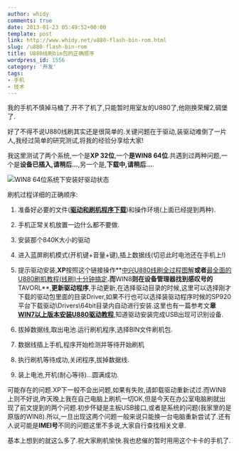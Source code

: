 ```yaml
---
author: whidy
comments: true
date: 2013-01-23 05:49:52+00:00
template: post
link: http://www.whidy.net/u880-flash-bin-rom.html
slug: /u880-flash-bin-rom
title: U880线刷bin包的正确顺序
wordpress_id: 1556
category: '开发'
tags:
- 手机
- 技术
---
```


我的手机不慎掉马桶了.开不了机了,只能暂时用室友的U880了,他刚换荣耀2,碉堡了.

好了不得不说U880线刷其实还是很简单的.关键问题在于驱动,装驱动难倒了一片人,我经过简单的研究测试,将我的经验分享给大家!

我这里测试了两个系统,一个是**XP 32位**,一个**是WIN8 64位**.共遇到过两种问题,一个是**设备已插入,请稍后...**,另一个是,**下载中,请稍后...**.

![WIN8 64位系统下安装好驱动状态](http://www.whidy.net/wp-content/uploads/2013/01/usbdriver-400x211.jpg)

<!-- more -->

刷机过程详细的正确顺序:



	
  1. 准备好必要的文件([**驱动和刷机程序下载**](http://sdrv.ms/10GLsYq))和操作环境(上面已经提到两种).

	
  2. 手机正常关机放置一边什么都不要做.

	
  3. 安装那个840K大小的驱动

	
  4. 进入蓝屏刷机模式(开机键+音量+键),插上数据线(切忌此时电池还在手机上!)

	
  5. 提示驱动安装,**XP**按照这个链接操作**[中兴U880线刷全过程图解](http://bbs.hiapk.com/forum.php?mod=viewthread&tid=3210983&extra=page%3D1%26filter%3Dtypeid%26typeid%3D2329&page=1)**或者**[最全面的U880刷机教程(线刷)十分钟搞定](http://wenku.baidu.com/view/d41b742ecfc789eb172dc825.html)**.而**WIN8**则在设备管理器找到感叹号的**TAVORL**,**更新驱动程序**,手动更新,在选择驱动目录的时候,这里可以选择刚才下载的驱动包里面的目录Driver,如果不行也可以选择装驱动程序时候的SP920平台下载驱动\Drivers\64bit目录内自动进行安装.这里也有一篇参考文**章[WIN7以上版本安装U880驱动教程](http://www.shuame.com/faq/manual-tutorial/246--u880.html)**,知道驱动安装完成USB出现可识别设备.

	
  6. 拔掉数据线,取出电池.运行刷机程序,选择BIN文件刷机包.

	
  7. 数据线插上手机,程序开始检测并等待开始刷机

	
  8. 执行刷机等待成功,关闭程序,拔掉数据线.

	
  9. 装上电池,开机(耐心等待)...圆满成功.


可能存在的问题.XP下一般不会出问题,如果有失败,请卸载驱动重新试过.而WIN8上则不好说,昨天晚上我在自己电脑上刷机一切OK,但是今天在办公室电脑刷就出现了前文提到的两个问题.初步怀疑是主板USB接口,或者是系统的问题(我家里的是原版的WIN8).所以,一旦出现这两个问题一般来说只能换一台电脑重新尝试了.还有人说可能是**IMEI号**不同的问题这里不多说,大家自行查找相关文章.

基本上想到的就这么多了.祝大家刷机愉快.我也悲催的暂时用用这个卡卡的手机了.
